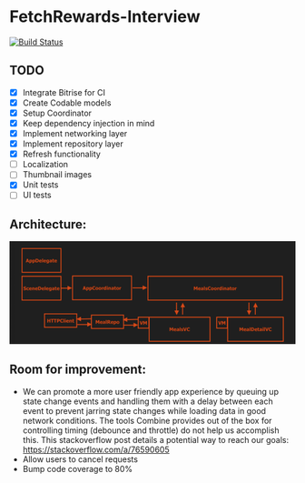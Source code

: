 # FetchRewards-Interview

[![Build Status](https://app.bitrise.io/app/0548c39f-ab19-4912-a213-9baa647312b7/status.svg?token=xmeiF9x02Ak3ZpcaA5FO5Q&branch=master)](https://app.bitrise.io/app/0548c39f-ab19-4912-a213-9baa647312b7)

## TODO

- [x] Integrate Bitrise for CI
- [x] Create Codable models
- [x] Setup Coordinator
- [x] Keep dependency injection in mind
- [x] Implement networking layer
- [x] Implement repository layer
- [x] Refresh functionality
- [ ] Localization
- [ ] Thumbnail images
- [x] Unit tests
- [ ] UI tests

## Architecture:
![app_architecture](/app_architecture.png)

## Room for improvement:

* We can promote a more user friendly app experience by queuing up state change events and handling them with a delay between each event to prevent jarring state changes while loading data in good network conditions. The tools Combine provides out of the box for controlling timing (debounce and throttle) do not help us accomplish this. This stackoverflow post details a potential way to reach our goals: https://stackoverflow.com/a/76590605
* Allow users to cancel requests
* Bump code coverage to 80%

